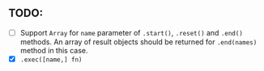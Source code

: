 ## TODO:

- [ ] Support `Array` for `name` parameter of `.start()`, `.reset()` and `.end()` methods. An array of result objects should be returned for `.end(names)` method in this case.
- [x] `.exec([name,] fn)`